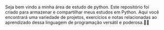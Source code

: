 
Seja bem vindo a minha área de estudo de python.
Este repositório foi criado para armazenar e compartilhar meus estudos em Python. Aqui você encontrará uma variedade de projetos, exercícios e notas relacionadas ao aprendizado dessa linguagem de programação versátil e poderosa.🚀😊

